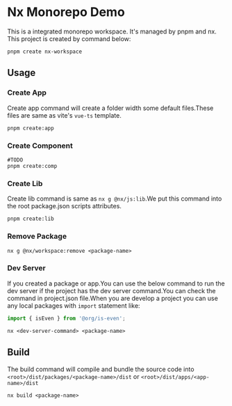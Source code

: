 # Nx Monorepo Demo

This is a integrated monorepo workspace. It's managed by pnpm and nx.  
This project is created by command below:

```shell
pnpm create nx-workspace
```

## Usage

### Create App

Create app command will create a folder width some default files.These files are same as vite's `vue-ts` template.

```shell
pnpm create:app
```

### Create Component

```shell
#TODO
pnpm create:comp
```

### Create Lib

Create lib command is same as `nx g @nx/js:lib`.We put this command into the root package.json scripts attributes.

```shell
pnpm create:lib
```

### Remove Package

```shell
nx g @nx/workspace:remove <package-name>
```

### Dev Server

If you created a package or app.You can use the below command to run the dev server if the project has the dev server command.You can check the command in project.json file.When you are develop a project you can use any local packages with `import` statement like:

```javascript
import { isEven } from '@org/is-even';
```

```
nx <dev-server-command> <package-name>
```

## Build

The build command will compile and bundle the source code into `<root>/dist/packages/<package-name>/dist` or `<root>/dist/apps/<app-name>/dist`

```shell
nx build <package-name>
```
